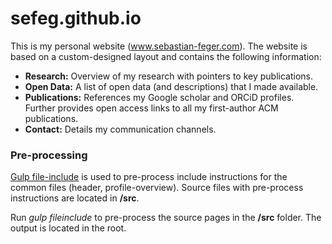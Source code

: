 # sefeg.github.io
This is my personal website (www.sebastian-feger.com). The website is based on a custom-designed layout and contains the following information:

- **Research:** Overview of my research with pointers to key publications.
- **Open Data:** A list of open data (and descriptions) that I made available.
- **Publications:** References my Google scholar and ORCiD profiles. Further provides open access links to all my first-author ACM publications.
- **Contact:** Details my communication channels.

### Pre-processing

[Gulp file-include](https://www.npmjs.com/package/gulp-file-include) is used to pre-process include instructions for the common files (header, profile-overview). Source files with pre-process instructions are located in **/src**.

Run *gulp fileinclude* to pre-process the source pages in the **/src** folder. The output is located in the root.
